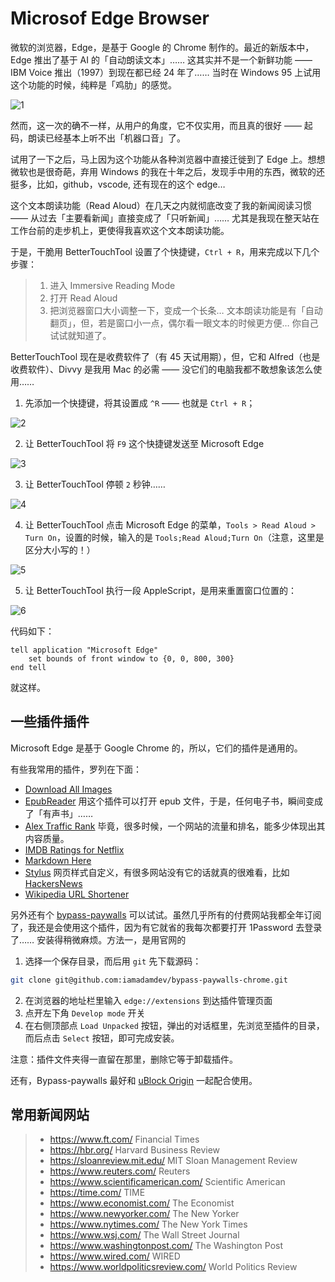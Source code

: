 # Microsof Edge Browser

微软的浏览器，Edge，是基于 Google 的 Chrome 制作的。最近的新版本中，Edge 推出了基于 AI 的「自动朗读文本」…… 这其实并不是一个新鲜功能 —— IBM Voice 推出（1997）到现在都已经 24 年了…… 当时在 Windows 95 上试用这个功能的时候，纯粹是「鸡肋」的感觉。

![1](https://user-images.githubusercontent.com/152970/133545201-a3b90e34-2fcc-4920-a263-ba38f1e95cce.png)

然而，这一次的确不一样，从用户的角度，它不仅实用，而且真的很好 —— 起码，朗读已经基本上听不出「机器口音」了。

试用了一下之后，马上因为这个功能从各种浏览器中直接迁徙到了 Edge 上。想想微软也是很奇葩，弃用 Windows 的我在十年之后，发现手中用的东西，微软的还挺多，比如，github，vscode, 还有现在的这个 edge…

这个文本朗读功能（Read Aloud）在几天之内就彻底改变了我的新闻阅读习惯 —— 从过去「主要看新闻」直接变成了「只听新闻」…… 尤其是我现在整天站在工作台前的走步机上，更使得我喜欢这个文本朗读功能。

于是，干脆用 BetterTouchTool 设置了个快捷键，`Ctrl + R`，用来完成以下几个步骤：

> 1. 进入 Immersive Reading Mode
> 2. 打开 Read Aloud
> 3. 把浏览器窗口大小调整一下，变成一个长条… 文本朗读功能是有「自动翻页」，但，若是窗口小一点，偶尔看一眼文本的时候更方便… 你自己试试就知道了。

BetterTouchTool 现在是收费软件了（有 45 天试用期），但，它和 Alfred（也是收费软件）、Divvy 是我用 Mac 的必需 —— 没它们的电脑我都不敢想象该怎么使用……

1. 先添加一个快捷键，将其设置成 `^R` —— 也就是 `Ctrl + R`；

![2](https://user-images.githubusercontent.com/152970/133545519-55a7f92a-c442-43c1-9ae7-f8b02738e3f5.png)

2. 让 BetterTouchTool 将 `F9` 这个快捷键发送至 Microsoft Edge

![3](https://user-images.githubusercontent.com/152970/133545522-f77894f3-4768-4f45-aef0-fe113b408a40.png)

3. 让 BetterTouchTool 停顿 `2` 秒钟……

![4](https://user-images.githubusercontent.com/152970/133545523-0e933d78-ac0e-434b-b1cd-bd39ff587eb7.png)

4. 让 BetterTouchTool 点击 Microsoft Edge 的菜单，`Tools > Read Aloud > Turn On`，设置的时候，输入的是 `Tools;Read Aloud;Turn On`（注意，这里是区分大小写的！）

![5](https://user-images.githubusercontent.com/152970/133545524-784c8ccb-7840-43ee-b8ba-0f9e1bba7796.png)

5. 让 BetterTouchTool 执行一段 AppleScript，是用来重置窗口位置的：

![6](https://user-images.githubusercontent.com/152970/133545526-c49a6065-e750-4937-b32d-ba1956ab86b6.png)

代码如下：
```applescript
tell application "Microsoft Edge"
    set bounds of front window to {0, 0, 800, 300}
end tell
```
就这样。

## 一些插件插件

Microsoft Edge 是基于 Google Chrome 的，所以，它们的插件是通用的。

有些我常用的插件，罗列在下面：

* [Download All Images](https://microsoftedge.microsoft.com/addons/detail/download-all-images/hpceppbbhmfebdnpaeiififakbogkgfa)
* [EpubReader](https://microsoftedge.microsoft.com/addons/detail/epubreader/gbfdomjljjkagpgdlidoicebkgpienmf?hl=en-US) 用这个插件可以打开 epub 文件，于是，任何电子书，瞬间变成了「有声书」……
* [Alex Traffic Rank](https://chrome.google.com/webstore/detail/alexa-traffic-rank/cknebhggccemgcnbidipinkifmmegdel) 毕竟，很多时候，一个网站的流量和排名，能多少体现出其内容质量。
* [IMDB Ratings for Netflix](https://chrome.google.com/webstore/detail/imdb-ratings-for-netflix/dnbpnlalaijjbogmjbpdkdcohoibjcmp)
* [Markdown Here](https://chrome.google.com/webstore/detail/markdown-here/elifhakcjgalahccnjkneoccemfahfoa)
* [Stylus](https://chrome.google.com/webstore/detail/stylus/clngdbkpkpeebahjckkjfobafhncgmne) 网页样式自定义，有很多网站没有它的话就真的很难看，比如 [HackersNews](https://news.ycombinator.com/)
* [Wikipedia URL Shortener](https://chrome.google.com/webstore/detail/wikipedia-url-shortener/ioekneldioljahdoiddhikknahbbkhan)

另外还有个 [bypass-paywalls](https://github.com/iamadamdev/bypass-paywalls-chrome) 可以试试。虽然几乎所有的付费网站我都全年订阅了，我还是会使用这个插件，因为有它就省的我每次都要打开 1Password 去登录了…… 安装得稍微麻烦。方法一，是用官网的

1. 选择一个保存目录，而后用 `git` 先下载源码：

```bash
git clone git@github.com:iamadamdev/bypass-paywalls-chrome.git
```

2. 在浏览器的地址栏里输入 `edge://extensions` 到达插件管理页面
3. 点开左下角 `Develop mode` 开关
4. 在右侧顶部点 `Load Unpacked` 按钮，弹出的对话框里，先浏览至插件的目录，而后点击 `Select` 按钮，即可完成安装。

注意：插件文件夹得一直留在那里，删除它等于卸载插件。

还有，Bypass-paywalls 最好和 [uBlock Origin](https://microsoftedge.microsoft.com/addons/detail/ublock-origin/odfafepnkmbhccpbejgmiehpchacaeak) 一起配合使用。

## 常用新闻网站

> * https://www.ft.com/	Financial Times
> * https://hbr.org/	Harvard Business Review
> * https://sloanreview.mit.edu/	MIT Sloan Management Review
> * https://www.reuters.com/	Reuters
> * https://www.scientificamerican.com/	Scientific American
> * https://time.com/	TIME
> * https://www.economist.com/	The Economist
> * https://www.newyorker.com/	The New Yorker
> * https://www.nytimes.com/	The New York Times
> * https://www.wsj.com/	The Wall Street Journal
> * https://www.washingtonpost.com/	The Washington Post
> * https://www.wired.com/	WIRED
> * https://www.worldpoliticsreview.com/	World Politics Review